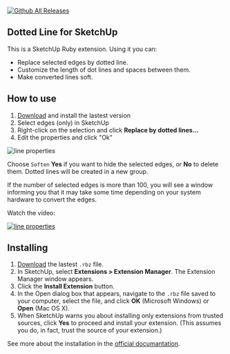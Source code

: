 [![Github All Releases](https://img.shields.io/github/downloads/syroezhkin/VsDottedLine/total.svg)](https://github.com/syroezhkin/VsDottedLine/releases)

## Dotted Line for SketchUp

This is a SketchUp Ruby extension. Using it you can:

* Replace selected edges by dotted line.
* Customize the length of dot lines and spaces between them.
* Make converted lines soft.

## How to use

1. [Download](https://github.com/syroezhkin/VsDottedLine/releases) and install the lastest version
2. Select edges (only) in SketchUp
3. Right-click on the selection and click **Replace by dotted lines...**
4. Edit the properties and click "Ok"

![line properties](img/line_properties.png)

Choose `Soften` **Yes** if you want to hide the selected edges, or **No** to delete them. Dotted lines will be created in a new group.

If the number of selected edges is more than 100, you will see a window informing you that it may take some time depending on your system hardware to convert the edges.

Watch the video:

[![line properties](img/video.png)](https://www.youtube.com/watch?v=cE0sECDYw_Q&feature=youtu.be)

## Installing

1. [Download](https://github.com/syroezhkin/VsDottedLine/releases) the lastest `.rbz` file.
2. In SketchUp, select **Extensions > Extension Manager**. The Extension Manager window appears.
3. Click the **Install Extension** button.
4. In the Open dialog box that appears, navigate to the `.rbz` file saved to your computer, select the file, and click **OK** (Microsoft Windows) or **Open** (Mac OS X).
5. When SketchUp warns you about installing only extensions from trusted sources, click **Yes** to proceed and install your extension. (This assumes you do, in fact, trust the source of your extension.)

See more about the installation in the [official documantation](https://help.sketchup.com/en/extension-warehouse/adding-extensions-sketchup).
